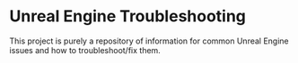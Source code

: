 # Unreal Engine Troubleshooting

This project is purely a repository of information for common Unreal Engine issues and how to troubleshoot/fix them.
